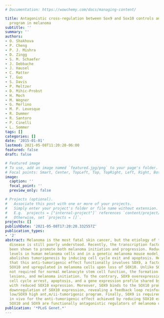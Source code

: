 ```yaml
---
# Documentation: https://wowchemy.com/docs/managing-content/

title: Antagonistic cross-regulation between Sox9 and Sox10 controls an anti-tumorigenic
  program in melanoma
subtitle: ''
summary: ''
authors:
- O. Shakhova
- P. Cheng
- P. J. Mishra
- D. Zingg
- S. M. Schaefer
- J. Debbache
- J. Hausel
- C. Matter
- T. Guo
- S. Davis
- P. Meltzer
- D. Mihic-Probst
- H. Moch
- M. Wegner
- G. Merlino
- M. P. Levesque
- R. Dummer
- R. Santoro
- P. Cinelli
- L. Sommer
tags: []
categories: []
date: '2015-01-01'
lastmod: 2021-05-08T11:20:20-06:00
featured: false
draft: false

# Featured image
# To use, add an image named `featured.jpg/png` to your page's folder.
# Focal points: Smart, Center, TopLeft, Top, TopRight, Left, Right, BottomLeft, Bottom, BottomRight.
image:
  caption: ''
  focal_point: ''
  preview_only: false

# Projects (optional).
#   Associate this post with one or more of your projects.
#   Simply enter your project's folder or file name without extension.
#   E.g. `projects = ["internal-project"]` references `content/project/deep-learning/index.md`.
#   Otherwise, set `projects = []`.
projects: []
publishDate: '2021-05-08T17:20:20.332557Z'
publication_types:
- '2'
abstract: Melanoma is the most fatal skin cancer, but the etiology of this devastating
  disease is still poorly understood. Recently, the transcription factor Sox10 has
  been shown to promote both melanoma initiation and progression. Reducing SOX10 expression
  levels in human melanoma cells and in a genetic melanoma mouse model, efficiently
  abolishes tumorigenesis by inducing cell cycle exit and apoptosis. Here, we show
  that this anti-tumorigenic effect functionally involves SOX9, a factor related to
  SOX10 and upregulated in melanoma cells upon loss of SOX10. Unlike SOX10, SOX9 is
  not required for normal melanocyte stem cell function, the formation of hyperplastic
  lesions, and melanoma initiation. To the contrary, SOX9 overexpression results in
  cell cycle arrest, apoptosis, and a gene expression profile shared by melanoma cells
  with reduced SOX10 expression. Moreover, SOX9 binds to the SOX10 promoter and induces
  downregulation of SOX10 expression, revealing a feedback loop reinforcing the SOX10
  low/SOX9 high ant,m/ii-tumorigenic program. Finally, SOX9 is required in vitro and
  in vivo for the anti-tumorigenic effect achieved by reducing SOX10 expression. Thus,
  SOX10 and SOX9 are functionally antagonistic regulators of melanoma development.
publication: '*PLoS Genet.*'
---
```

